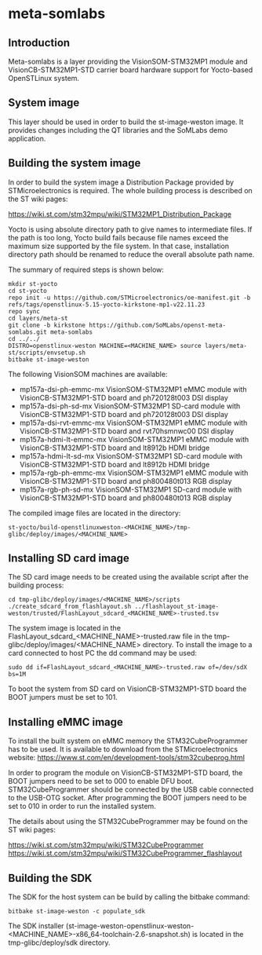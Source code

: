# meta-somlabs

## Introduction

Meta-somlabs is a layer providing the VisionSOM-STM32MP1 module and VisionCB-STM32MP1-STD carrier board hardware support for Yocto-based OpenSTLinux system.

## System image

This layer should be used in order to build the st-image-weston image. It provides changes including the QT libraries and the SoMLabs demo application.

## Building the system image

In order to build the system image a Distribution Package provided by STMicroelectronics is required. The whole building process is described on the ST wiki pages:

https://wiki.st.com/stm32mpu/wiki/STM32MP1_Distribution_Package

Yocto is using absolute directory path to give names to intermediate files. If the path is too long, Yocto build fails because file names exceed the maximum size 
supported by the file system. In that case, installation directory path should be renamed to reduce the overall absolute path name.

The summary of required steps is shown below:

```shell
mkdir st-yocto
cd st-yocto
repo init -u https://github.com/STMicroelectronics/oe-manifest.git -b refs/tags/openstlinux-5.15-yocto-kirkstone-mp1-v22.11.23
repo sync
cd layers/meta-st
git clone -b kirkstone https://github.com/SoMLabs/openst-meta-somlabs.git meta-somlabs
cd ../../
DISTRO=openstlinux-weston MACHINE=<MACHINE_NAME> source layers/meta-st/scripts/envsetup.sh
bitbake st-image-weston
```

The following VisionSOM machines are available:
* mp157a-dsi-ph-emmc-mx  VisionSOM-STM32MP1 eMMC module with VisionCB-STM32MP1-STD board and ph720128t003 DSI display
* mp157a-dsi-ph-sd-mx    VisionSOM-STM32MP1 SD-card module with VisionCB-STM32MP1-STD board and ph720128t003 DSI display
* mp157a-dsi-rvt-emmc-mx VisionSOM-STM32MP1 eMMC module with VisionCB-STM32MP1-STD board and rvt70hsmnwc00 DSI display
* mp157a-hdmi-lt-emmc-mx VisionSOM-STM32MP1 eMMC module with VisionCB-STM32MP1-STD board and lt8912b HDMI bridge
* mp157a-hdmi-lt-sd-mx   VisionSOM-STM32MP1 SD-card module with VisionCB-STM32MP1-STD board and lt8912b HDMI bridge
* mp157a-rgb-ph-emmc-mx  VisionSOM-STM32MP1 eMMC module with VisionCB-STM32MP1-STD board and ph800480t013 RGB display
* mp157a-rgb-ph-sd-mx    VisionSOM-STM32MP1 SD-card module with VisionCB-STM32MP1-STD board and ph800480t013 RGB display

The compiled image files are located in the directory:

```
st-yocto/build-openstlinuxweston-<MACHINE_NAME>/tmp-glibc/deploy/images/<MACHINE_NAME>
```

## Installing SD card image

The SD card image needs to be created using the available script after the building process:

```
cd tmp-glibc/deploy/images/<MACHINE_NAME>/scripts
./create_sdcard_from_flashlayout.sh ../flashlayout_st-image-weston/trusted/FlashLayout_sdcard_<MACHINE_NAME>-trusted.tsv
```

The system image is located in the FlashLayout_sdcard_<MACHINE_NAME>-trusted.raw file in the tmp-glibc/deploy/images/<MACHINE_NAME> directory. To install the image to a card connected to host PC the dd command may be used:

```
sudo dd if=FlashLayout_sdcard_<MACHINE_NAME>-trusted.raw of=/dev/sdX bs=1M
```

To boot the system from SD card on VisionCB-STM32MP1-STD board the BOOT jumpers must be set to 101.

## Installing eMMC image

To install the built system on eMMC memory the STM32CubeProgrammer has to be used. It is available to download from the STMicroelectronics website:
https://www.st.com/en/development-tools/stm32cubeprog.html

In order to program the module on VisionCB-STM32MP1-STD board, the BOOT jumpers need to be set to 000 to enable DFU boot. STM32CubeProgrammer should be connected by the USB cable connected to the USB-OTG socket. After programming the BOOT jumpers need to be set to 010 in order to run the installed system.

The details about using the STM32CubeProgrammer may be found on the ST wiki pages:

https://wiki.st.com/stm32mpu/wiki/STM32CubeProgrammer
https://wiki.st.com/stm32mpu/wiki/STM32CubeProgrammer_flashlayout


## Building the SDK

The SDK for the host system can be build by calling the bitbake command:

```shell
bitbake st-image-weston -c populate_sdk
```

The SDK installer (st-image-weston-openstlinux-weston-<MACHINE_NAME>-x86_64-toolchain-2.6-snapshot.sh) is located in the tmp-glibc/deploy/sdk directory.
